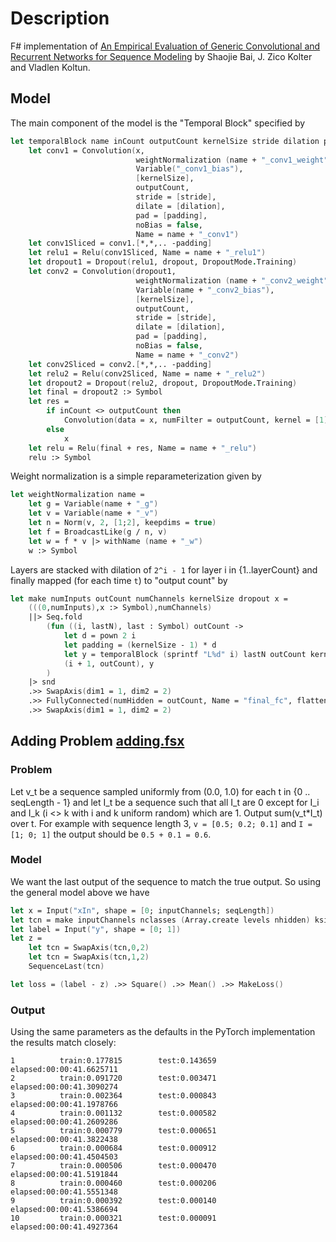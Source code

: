 ﻿# Description 

F# implementation of [An Empirical Evaluation of Generic Convolutional and Recurrent Networks for Sequence Modeling](https://arxiv.org/abs/1803.01271) by Shaojie Bai, J. Zico Kolter and Vladlen Koltun.

## Model 

The main component of the model is the "Temporal Block" specified by

```fsharp
let temporalBlock name inCount outputCount kernelSize stride dilation padding dropout (x : Symbol) = 
    let conv1 = Convolution(x, 
                            weightNormalization (name + "_conv1_weight"),
                            Variable("_conv1_bias"),
                            [kernelSize],  
                            outputCount, 
                            stride = [stride], 
                            dilate = [dilation], 
                            pad = [padding],  
                            noBias = false,
                            Name = name + "_conv1")
    let conv1Sliced = conv1.[*,*,.. -padding] 
    let relu1 = Relu(conv1Sliced, Name = name + "_relu1")
    let dropout1 = Dropout(relu1, dropout, DropoutMode.Training)
    let conv2 = Convolution(dropout1,
                            weightNormalization (name + "_conv2_weight"),
                            Variable(name + "_conv2_bias"),
                            [kernelSize],  
                            outputCount, 
                            stride = [stride], 
                            dilate = [dilation], 
                            pad = [padding],  
                            noBias = false,
                            Name = name + "_conv2")
    let conv2Sliced = conv2.[*,*,.. -padding] 
    let relu2 = Relu(conv2Sliced, Name = name + "_relu2")
    let dropout2 = Dropout(relu2, dropout, DropoutMode.Training)
    let final = dropout2 :> Symbol
    let res = 
        if inCount <> outputCount then 
            Convolution(data = x, numFilter = outputCount, kernel = [1], Name = name + "_res_downsample") :> Symbol
        else 
            x        
    let relu = Relu(final + res, Name = name + "_relu")
    relu :> Symbol
```
Weight normalization is a simple reparameterization given by

```fsharp
let weightNormalization name =
    let g = Variable(name + "_g")
    let v = Variable(name + "_v")
    let n = Norm(v, 2, [1;2], keepdims = true)
    let f = BroadcastLike(g / n, v)
    let w = f * v |> withName (name + "_w")
    w :> Symbol    
```

Layers are stacked with dilation of `2^i - 1` for layer i in {1..layerCount} and finally mapped (for each time `t`) to "output count" by

```fsharp
let make numInputs outCount numChannels kernelSize dropout x = 
    (((0,numInputs),x :> Symbol),numChannels)
    ||> Seq.fold
        (fun ((i, lastN), last : Symbol) outCount ->
            let d = pown 2 i
            let padding = (kernelSize - 1) * d
            let y = temporalBlock (sprintf "L%d" i) lastN outCount kernelSize 1 d padding dropout last
            (i + 1, outCount), y
        )
    |> snd
    .>> SwapAxis(dim1 = 1, dim2 = 2)
    .>> FullyConnected(numHidden = outCount, Name = "final_fc", flatten = false)
    .>> SwapAxis(dim1 = 1, dim2 = 2)

```

## Adding Problem [adding.fsx](adding.fsx)
### Problem 
Let v_t be a sequence sampled uniformly from (0.0, 1.0) for each t in {0 .. seqLength - 1} and let I_t be a sequence such that all I_t are 0 except for I_i and I_k (i <> k with i and k uniform random) which are 1.
Output sum(v_t*I_t) over t. For example with sequence length 3, `v = [0.5; 0.2; 0.1]` and `I = [1; 0; 1]` the output should be `0.5 + 0.1 = 0.6`.

### Model
We want the last output of the sequence to match the true output. So using the general model above we have

```fsharp
let x = Input("xIn", shape = [0; inputChannels; seqLength])
let tcn = make inputChannels nclasses (Array.create levels nhidden) ksize 0.0 x
let label = Input("y", shape = [0; 1])
let z = 
    let tcn = SwapAxis(tcn,0,2)
    let tcn = SwapAxis(tcn,1,2)
    SequenceLast(tcn)

let loss = (label - z) .>> Square() .>> Mean() .>> MakeLoss()

```

### Output
Using the same parameters as the defaults in the PyTorch implementation the results match closely:
```
1          train:0.177815        test:0.143659        elapsed:00:00:41.6625711
2          train:0.091720        test:0.003471        elapsed:00:00:41.3090274
3          train:0.002364        test:0.000843        elapsed:00:00:41.1978766
4          train:0.001132        test:0.000582        elapsed:00:00:41.2609286
5          train:0.000779        test:0.000651        elapsed:00:00:41.3822438
6          train:0.000684        test:0.000912        elapsed:00:00:41.4504503
7          train:0.000506        test:0.000470        elapsed:00:00:41.5191844
8          train:0.000460        test:0.000206        elapsed:00:00:41.5551348
9          train:0.000392        test:0.000140        elapsed:00:00:41.5386694
10         train:0.000321        test:0.000091        elapsed:00:00:41.4927364
```


